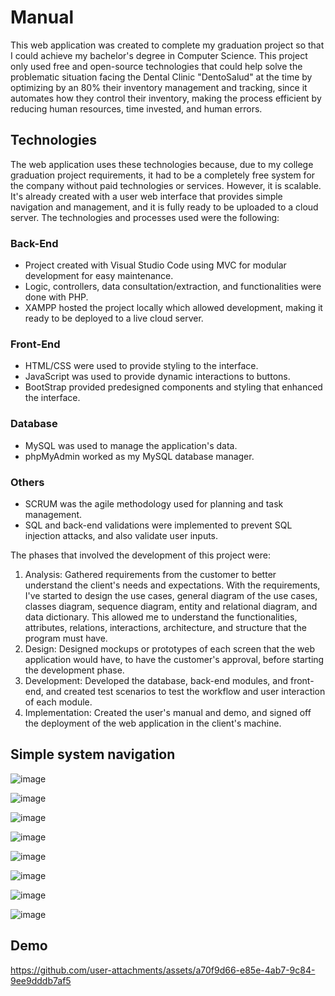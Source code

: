 # Manual 
This web application was created to complete my graduation project so that I could achieve my bachelor's degree in Computer Science. This project only used free and open-source technologies that could help solve the problematic situation facing the Dental Clinic "DentoSalud" at the time by optimizing by an 80% their inventory management and tracking, since it automates how they control their inventory, making the process efficient by reducing human resources, time invested, and human errors. 

## Technologies

The web application uses these technologies because, due to my college graduation project requirements, it had to be a completely free system for the company without paid technologies or services. However, it is scalable. It's already created with a user web interface that provides simple navigation and management, and it is fully ready to be uploaded to a cloud server. The technologies and processes used were the following:

### Back-End
  - Project created with Visual Studio Code using MVC for modular development for easy maintenance.
  - Logic, controllers, data consultation/extraction, and functionalities were done with PHP.
  - XAMPP hosted the project locally which allowed development, making it ready to be deployed to a live cloud server.

### Front-End 
  - HTML/CSS were used to provide styling to the interface.
  - JavaScript was used to provide dynamic interactions to buttons.
  - BootStrap provided predesigned components and styling that enhanced the interface.

### Database
  - MySQL was used to manage the application's data.
  - phpMyAdmin worked as my MySQL database manager.

### Others
  - SCRUM was the agile methodology used for planning and task management.
  - SQL and back-end validations were implemented to prevent SQL injection attacks, and also validate user inputs.

The phases that involved the development of this project were:
1. Analysis: Gathered requirements from the customer to better understand the client's needs and expectations. With the requirements, I've started to design the use cases, general diagram of the use cases, classes diagram, sequence diagram, entity and relational diagram, and data dictionary. This allowed me to understand the functionalities, attributes, relations, interactions, architecture, and structure that the program must have.
2. Design: Designed mockups or prototypes of each screen that the web application would have, to have the customer's approval, before starting the development phase.
3. Development: Developed the database, back-end modules, and front-end, and created test scenarios to test the workflow and user interaction of each module. 
4. Implementation: Created the user's manual and demo, and signed off the deployment of the web application in the client's machine.

## Simple system navigation
![image](https://github.com/user-attachments/assets/16919593-b522-469c-bc82-737706362523)

![image](https://github.com/user-attachments/assets/9d6c16f6-8d74-41e4-919c-81366eb27943)

![image](https://github.com/user-attachments/assets/b2457124-0415-4992-a4c8-ced810fec349)

![image](https://github.com/user-attachments/assets/5f920767-0af7-4789-91a6-cb18df971b24)

![image](https://github.com/user-attachments/assets/7b401ef6-2202-4329-9535-863bca640ccc)

![image](https://github.com/user-attachments/assets/06ae3a00-02f7-4e58-b374-33ac758866b1)

![image](https://github.com/user-attachments/assets/fad7d1a1-ecbd-4963-a4fc-53fcfb16704c)

![image](https://github.com/user-attachments/assets/caa907be-0e2f-4143-afda-526aba7aafdf)

## Demo

https://github.com/user-attachments/assets/a70f9d66-e85e-4ab7-9c84-9ee9dddb7af5



